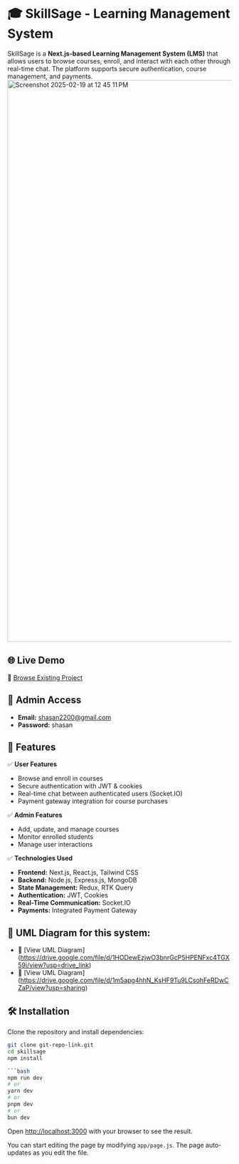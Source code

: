 # 🎓 SkillSage - Learning Management System  

SkillSage is a **Next.js-based Learning Management System (LMS)** that allows users to browse courses, enroll, and interact with each other through real-time chat. The platform supports secure authentication, course management, and payments.  
<img width="1261" alt="Screenshot 2025-02-19 at 12 45 11 PM" src="https://github.com/user-attachments/assets/8fcd121c-c9dd-4491-9480-8927108e05f4" />

## 🌐 Live Demo  
🔗 [Browse Existing Project](http://skillsage-6v3g.onrender.com/)  

## 🔑 Admin Access  
- **Email:** shasan2200@gmail.com  
- **Password:** shasan  

## 🚀 Features  

✅ **User Features**  
- Browse and enroll in courses  
- Secure authentication with JWT & cookies  
- Real-time chat between authenticated users (Socket.IO)  
- Payment gateway integration for course purchases  

✅ **Admin Features**  
- Add, update, and manage courses  
- Monitor enrolled students  
- Manage user interactions  

✅ **Technologies Used**  
- **Frontend:** Next.js, React.js, Tailwind CSS  
- **Backend:** Node.js, Express.js, MongoDB  
- **State Management:** Redux, RTK Query  
- **Authentication:** JWT, Cookies  
- **Real-Time Communication:** Socket.IO  
- **Payments:** Integrated Payment Gateway  

## 📌 UML Diagram for this system:

- 🔗 [View UML Diagram] (https://drive.google.com/file/d/1HODewEzjwO3bnrGcP5HPENFxc4TGX59i/view?usp=drive_link)
- 🔗 [View UML Diagram] (https://drive.google.com/file/d/1m5apg4hhN_KsHF9Tu9LCsohFeRDwCZaP/view?usp=sharing)
## 🛠️ Installation  

Clone the repository and install dependencies:  
```bash
git clone git-repo-link.git
cd skillsage
npm install

```bash
npm run dev
# or
yarn dev
# or
pnpm dev
# or
bun dev
```

Open [http://localhost:3000](http://localhost:3000) with your browser to see the result.

You can start editing the page by modifying `app/page.js`. The page auto-updates as you edit the file.
